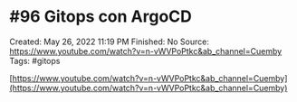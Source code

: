 # #96 Gitops con ArgoCD

Created: May 26, 2022 11:19 PM
Finished: No
Source: https://www.youtube.com/watch?v=n-vWVPoPtkc&ab_channel=Cuemby
Tags: #gitops

[https://www.youtube.com/watch?v=n-vWVPoPtkc&ab_channel=Cuemby](https://www.youtube.com/watch?v=n-vWVPoPtkc&ab_channel=Cuemby)